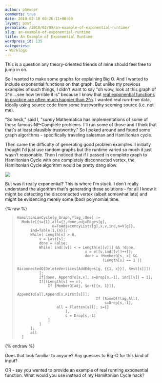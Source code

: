 ```yaml
---
author: phewner
comments: true
date: 2010-02-10 00:26:11+00:00
layout: post
permalink: /2010/02/09/an-example-of-exponential-runtime/
slug: an-example-of-exponential-runtime
title: An Example of Exponential Runtime
wordpress_id: 135
categories:
- Worklogs
---
```


This is a question any theory-oriented friends of mine should feel free to jump in on.

So I wanted to make some graphs for explaining Big O.  And I wanted to include exponential functions on that graph.  But unlike my previous examples of such things, I didn't want to say "oh wow, look at this graph of 2^n....see how terrible it is" because I know that [real exponential functions in practice are often much happier than 2^n](http://rjlipton.wordpress.com/2010/02/05/a-2010-algorithm-for-the-knapsack-problem/).  I wanted real run-time data, ideally using source code from some trustworthy seeming source (i.e. not me).

"So heck," said I, "surely Mathematica has implementations of some of these famous NP-Complete problems.  I'll run some of those and I think that that's at least plausibly trustworthy."  So I poked around and found some graph algorithms - specifically traveling salesman and Hamiltonian cycle.

Then came the difficulty of generating good problem examples.  I initially thought I'd just use random graphs but the runtime varied so much it just wasn't reasonable.  Then I noticed that if I passed in complete graph to Hamiltonian Cycle with one completely disconnected vertex, the Hamiltonian Cycle algorithm would be pretty dang slow:

[![](http://technofetish.net/buffaloblog/wp-content/uploads/2010/02/hamcycle.png)](http://technofetish.net/buffaloblog/wp-content/uploads/2010/02/hamcycle.png)

But was it really exponential?  This is where I'm stuck.  I don't really understand the algorithm that's generating these solutions - for all I know it might be detecting the disconnected vertex (albeit somewhat late) and might be evidencing merely some (bad) polynomial time.



{% raw %}
>     
>     HamiltonianCycle[g_Graph,flag_:One] :=
>     	Module[{s={1},all={},done,adj=Edges[g],
>                     e=ToAdjacencyLists[g],x,v,ind,n=V[g]},
>     		ind=Table[1,{n}];
>     		While[ Length[s] > 0,
>     			v = Last[s];
>     			done = False;
>     			While[ ind[[v]] < = Length[e[[v]]] && !done,
>                                    x = e[[v,ind[[v]]++]];
>                                    done = !MemberQ[s, x] && 
>                                            (Length[s] == 1 ||
>                                             BiconnectedQ[DeleteVertices[AddEdges[g, {{1, x}}], Rest[s]]])
>     			];
>     			If[done, AppendTo[s,x], s=Drop[s,-1]; ind[[v]] = 1];
>     			If[(Length[s] == n),
>     				If [MemberQ[adj, Sort[{x, 1}]],
>                                         AppendTo[all,Append[s,First[s]]];
>                                         If [SameQ[flag,All],
>                                             s=Drop[s,-1],
>     					all = Flatten[all]; s={}
>     			            ],
>     			            s = Drop[s,-1]
>     				]
>     			]
>     		];
>     		all
>     	]
> 
> 
{% endraw %}


Does that look familiar to anyone?  Any guesses to Big-O for this kind of input?

OR - say you wanted to provide an example of real running exponential function.  What would you use instead of my Hamiltonian Cycle hack?
